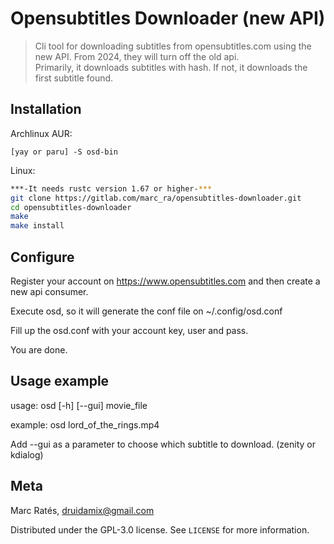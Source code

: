 # Opensubtitles Downloader (new API) 
> Cli tool for downloading subtitles from opensubtitles.com using the new API. From 2024, they will turn off the old api.<br>
> Primarily, it downloads subtitles with hash. If not, it downloads the first subtitle found.
## Installation
Archlinux AUR:
```
[yay or paru] -S osd-bin
```
Linux:

```sh
***-It needs rustc version 1.67 or higher-***
git clone https://gitlab.com/marc_ra/opensubtitles-downloader.git
cd opensubtitles-downloader
make
make install
```
## Configure
Register your account on https://www.opensubtitles.com and then create a new api consumer.

Execute osd, so it will generate the conf file on ~/.config/osd.conf

Fill up the osd.conf with your account key, user and pass.

You are done.

## Usage example

usage: osd [-h] [--gui] movie_file

example: osd lord_of_the_rings.mp4

Add --gui as a parameter to choose which subtitle to download. (zenity or kdialog)


## Meta

Marc Ratés, druidamix@gmail.com

Distributed under the GPL-3.0 license. See ``LICENSE`` for more information.


